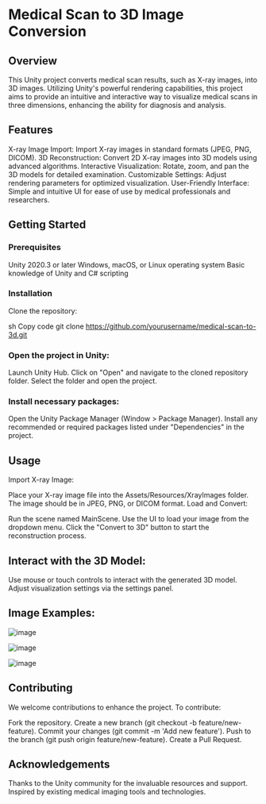 # Medical Scan to 3D Image Conversion

## Overview
This Unity project converts medical scan results, such as X-ray images, into 3D images. Utilizing Unity's powerful rendering capabilities, this project aims to provide an intuitive and interactive way to visualize medical scans in three dimensions, enhancing the ability for diagnosis and analysis.

## Features
X-ray Image Import: Import X-ray images in standard formats (JPEG, PNG, DICOM).
3D Reconstruction: Convert 2D X-ray images into 3D models using advanced algorithms.
Interactive Visualization: Rotate, zoom, and pan the 3D models for detailed examination.
Customizable Settings: Adjust rendering parameters for optimized visualization.
User-Friendly Interface: Simple and intuitive UI for ease of use by medical professionals and researchers.

## Getting Started

### Prerequisites
Unity 2020.3 or later
Windows, macOS, or Linux operating system
Basic knowledge of Unity and C# scripting

### Installation
Clone the repository:

sh
Copy code
git clone https://github.com/yourusername/medical-scan-to-3d.git

### Open the project in Unity:

Launch Unity Hub.
Click on "Open" and navigate to the cloned repository folder.
Select the folder and open the project.

### Install necessary packages:

Open the Unity Package Manager (Window > Package Manager).
Install any recommended or required packages listed under "Dependencies" in the project.
## Usage
Import X-ray Image:

Place your X-ray image file into the Assets/Resources/XrayImages folder.
The image should be in JPEG, PNG, or DICOM format.
Load and Convert:

Run the scene named MainScene.
Use the UI to load your image from the dropdown menu.
Click the "Convert to 3D" button to start the reconstruction process.

## Interact with the 3D Model:

Use mouse or touch controls to interact with the generated 3D model.
Adjust visualization settings via the settings panel.

## Image Examples:

![image](https://github.com/vanshikak03/MEDISCAN/assets/158055799/4e019470-b3aa-4286-b7d2-a16007fc93c2)

![image](https://github.com/vanshikak03/MEDISCAN/assets/158055799/2a962e8e-0fa8-4e54-a8c2-fc7e22a3e8e8)

![image](https://github.com/vanshikak03/MEDISCAN/assets/158055799/4e923310-39cb-4ca4-9787-a99153b00d18)

## Contributing
We welcome contributions to enhance the project. To contribute:

Fork the repository.
Create a new branch (git checkout -b feature/new-feature).
Commit your changes (git commit -m 'Add new feature').
Push to the branch (git push origin feature/new-feature).
Create a Pull Request.

## Acknowledgements
Thanks to the Unity community for the invaluable resources and support.
Inspired by existing medical imaging tools and technologies.
